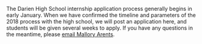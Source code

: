 <div class="row margin-bottom-30">
<div class="col-md-10 col-md-offset-1">

The Darien High School internship application process generally begins in early January. When we have confirmed the timeline and parameters of the 2018 process with the high school, we will post an application here, and students will be given several weeks to apply. If you have any questions in the meantime, please [email Mallory Arents](mailto:marents@darienlibrary.org "Email Mallory Arents").  

</div>
</div>